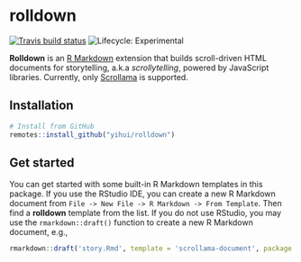 # rolldown

[![Travis build status](https://travis-ci.com/yihui/rolldown.svg?branch=master)](https://travis-ci.com/yihui/rolldown)
![Lifecycle: Experimental](https://img.shields.io/badge/lifecycle-experimental-orange.svg)

**Rolldown** is an [R Markdown](https://rmarkdown.rstudio.com) extension that builds scroll-driven HTML documents for storytelling, a.k.a _scrollytelling_, powered by JavaScript libraries. Currently, only [Scrollama](https://github.com/russellgoldenberg/scrollama) is supported. 

## Installation
  
```r
# Install from GitHub
remotes::install_github("yihui/rolldown")
```

## Get started

You can get started with some built-in R Markdown templates in this package. If you use the RStudio IDE, you can create a new R Markdown document from `File -> New File -> R Markdown -> From Template`. Then find a **rolldown** template from the list. If you do not use RStudio, you may use the `rmarkdown::draft()` function to create a new R Markdown document, e.g.,

```r
rmarkdown::draft('story.Rmd', template = 'scrollama-document', package = 'rolldown')
```

